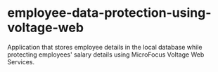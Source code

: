 # employee-data-protection-using-voltage-web
 Application that stores employee details in the local database while protecting employees' salary details using MicroFocus Voltage Web Services.
